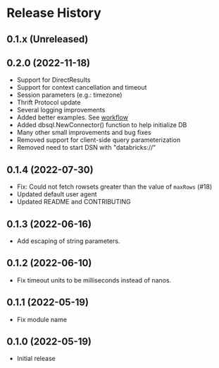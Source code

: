 # Release History

## 0.1.x (Unreleased)

## 0.2.0 (2022-11-18)

- Support for DirectResults
- Support for context cancellation and timeout
- Session parameters (e.g.: timezone)
- Thrift Protocol update
- Several logging improvements
- Added better examples. See [workflow](https://github.com/databricks/databricks-sql-go/blob/main/examples/workflow/main.go)
- Added dbsql.NewConnector() function to help initialize DB
- Many other small improvements and bug fixes
- Removed support for client-side query parameterization
- Removed need to start DSN with "databricks://"

## 0.1.4 (2022-07-30)

- Fix: Could not fetch rowsets greater than the value of `maxRows` (#18)
- Updated default user agent
- Updated README and CONTRIBUTING

## 0.1.3 (2022-06-16)

- Add escaping of string parameters.

## 0.1.2 (2022-06-10)

- Fix timeout units to be milliseconds instead of nanos.

## 0.1.1 (2022-05-19)

- Fix module name

## 0.1.0 (2022-05-19)

- Initial release
